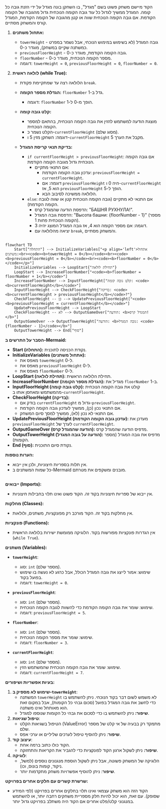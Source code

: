 ## <algorithm>

הקוד מיישם משחק פשוט בשם "מגדל", בו השחקן בונה מגדל על ידי הזנת גובה כל קומה. המגדל ממשיך לגדול כל עוד גובה הקומה הנוכחית גדול מהגובה של הקומה הקודמת. אם גובה הקומה הנוכחית שווה או קטן מהגובה של הקומה הקודמת, המגדל קורס והמשחק מסתיים.

1.  **אתחול משתנים:**
    *   `towerHeight` - גובה המגדל (לא בשימוש במימוש הנוכחי, אבל נשמר במפרט כמשתנה שקיים במשחק), מוגדר כ-0.
    *   `previousFloorHeight` - גובה הקומה הקודמת, מוגדר כ-0.
    *   `floorNumber` - מספר הקומה הנוכחית, מוגדר כ-0.
    *   דוגמה: `towerHeight = 0`, `previousFloorHeight = 0`, `floorNumber = 0`.

2.  **לולאה ראשית (while True):**
    *   הלולאה רצה עד שמתקיימת פקודת `break`.
    *   **הגדלת מספר הקומה:** `floorNumber` גדל ב-1.
        *   דוגמה: `floorNumber` הופך מ-0 ל-1.

    *   **קלט גובה קומה:**
        *   מוצגת הודעה למשתמש להזין את גובה הקומה הנוכחית, בהתאם למספר הקומה הנוכחית.
        *   הקלט נשמר כ-`currentFloorHeight` (מסוג שלם).
        *   דוגמה: השחקן מזין 5 ו-`currentFloorHeight` מקבל את הערך 5.
    *   **בדיקת תנאי קריסת המגדל:**
        *   `if currentFloorHeight > previousFloorHeight`: אם גובה הקומה הנוכחית גדול מגובה הקומה הקודמת.
            *   אם התנאי מתקיים:
                *   עדכון גובה הקומה הקודמת: `previousFloorHeight = currentFloorHeight`.
                *   דוגמה: אם `previousFloorHeight` היה 0 ו-`currentFloorHeight` הוא 5, אז `previousFloorHeight` הופך ל-5.
                *   הלולאה ממשיכה לסיבוב הבא.
        *   `else`: אם התנאי לא מתקיים (גובה הקומה הנוכחית קטן או שווה לגובה הקומה הקודמת).
            *   הדפסת הודעה שהמגדל קרס: "БАШНЯ РУХНУЛА!".
            *   הדפסת גובה המגדל: "Высота башни: {floorNumber - 1}" (מספר הקומה הנוכחית פחות 1).
            *   דוגמה: אם מספר הקומה הוא 4, אז גובה המגדל המוצג יהיה 3.
            *   יציאה מהלולאה עם `break`, והמשחק מסתיים.

## <mermaid>

```mermaid
flowchart TD
    Start["התחלה"] --> InitializeVariables["<p align='left'>אתחול משתנים:<br><code><b>towerHeight = 0</b></code><br><code><b>previousFloorHeight = 0</b></code><br><code><b>floorNumber = 0</b></code></p>"]
    InitializeVariables --> LoopStart{"תחילת לולאה"}
    LoopStart --> IncreaseFloorNumber["<code><b>floorNumber = floorNumber + 1</b></code>"]
    IncreaseFloorNumber --> InputFloorHeight["קלט גובה קומה: <code><b>currentFloorHeight</b></code>"]
    InputFloorHeight --> CheckFloorHeight{"בדיקה: <code><b>currentFloorHeight > previousFloorHeight</b></code>?"}
    CheckFloorHeight -- כן --> UpdatePreviousFloorHeight["<code><b>previousFloorHeight = currentFloorHeight</b></code>"]
    UpdatePreviousFloorHeight --> LoopStart
    CheckFloorHeight -- לא --> OutputGameOver["הודעה: <b>המגדל קרס!</b>"]
    OutputGameOver --> OutputTowerHeight["הודעה: <b>גובה המגדל: <code>{floorNumber - 1}</code></b>"]
    OutputTowerHeight --> End["סוף"]
```

**הסבר על התרשים ב-Mermaid:**

*   **Start (התחלה):** נקודת הכניסה לתוכנית.
*   **InitializeVariables (אתחול משתנים):**
    *   מאפס את `towerHeight` ל-0.
    *   מאפס את `previousFloorHeight` ל-0.
    *   מאפס את `floorNumber` ל-0.
*   **LoopStart (תחילת לולאה):** תחילת הלולאה הראשית.
*   **IncreaseFloorNumber (הגדלת מספר הקומה):** מגדיל את `floorNumber` ב-1.
*   **InputFloorHeight (קלט גובה קומה):** קולט את גובה הקומה הנוכחית מהמשתמש ומאחסן אותו ב-`currentFloorHeight`.
*   **CheckFloorHeight (בדיקה):**
    *   בודק אם `currentFloorHeight` גדול מ-`previousFloorHeight`.
    *   אם התנאי נכון (כן), ממשיך לעדכון גובה הקומה הקודמת.
    *   אם התנאי לא נכון (לא), ממשיך למסך סיום המשחק.
*   **UpdatePreviousFloorHeight (עדכון גובה הקומה הקודמת):** מעדכן את `previousFloorHeight` לערך של `currentFloorHeight`.
*   **OutputGameOver (הודעה שהמגדל קרס):** מדפיס הודעה שהמגדל קרס.
*   **OutputTowerHeight (הודעה על גובה המגדל):** מדפיס את גובה המגדל (מספר הקומות).
*   **End (סוף):** נקודת סיום התוכנית.

**הערות נוספות:**

*   אין תלות בספריות חיצוניות, ולכן אין ייבוא.
*   כל שמות המשתנים ב-Mermaid מובנים ומשקפים את מטרתם.

## <explanation>

**ייבואים (Imports):**

*   אין ייבוא של ספריות חיצוניות בקוד זה. הקוד פשוט ואינו תלוי בחבילות חיצוניות.

**מחלקות (Classes):**

*   אין מחלקות בקוד זה. הקוד מורכב רק מפונקציות, משתנים, ולולאות.

**פונקציות (Functions):**

*   אין הגדרות פונקציות מפורשות בקוד. הלוגיקה ממומשת ישירות בלולאה הראשית (`while True`).

**משתנים (Variables):**

*   **`towerHeight`**:
    *   סוג: `int` (מספר שלם).
    *   שימוש: אמור לייצג את גובה המגדל הכולל, אבל כרגע לא נעשה בו שימוש בפועל בקוד.
    *   דוגמה: `towerHeight = 0`.

*   **`previousFloorHeight`**:
    *   סוג: `int` (מספר שלם).
    *   שימוש: שומר את גובה הקומה הקודמת כדי להשוות לגובה הקומה הנוכחית.
    *   דוגמה: `previousFloorHeight = 5`.

*   **`floorNumber`**:
    *   סוג: `int` (מספר שלם).
    *   שימוש: שומר את מספר הקומה הנוכחית.
    *   דוגמה: `floorNumber = 3`.

*   **`currentFloorHeight`**:
    *   סוג: `int` (מספר שלם).
    *   שימוש: שומר את גובה הקומה הנוכחית שהמשתמש הזין.
    *   דוגמה: `currentFloorHeight = 7`.

**בעיות אפשריות ושיפורים:**

1.  **שימוש לא מספיק ב-`towerHeight`**:
    *   המשתנה `towerHeight` לא משמש לשום דבר בקוד הנוכחי. ניתן להשתמש בו כדי לחשב את גובה המגדל בפועל (סכום גבהי כל הקומות), אבל במקום זאת הוא מאותחל ואינו משתנה.
    *   **שיפור:** ניתן להשתמש בו כדי לסכום את גבהי כל הקומות שנוספו למגדל.
2.  **טיפול שגיאות**:
    *   הטיפול בשגיאות הקלט (ValueError) מתמקד רק בבעיה של אי קלט של מספר שלם.
    *  **שיפור**: ניתן להוסיף טיפול לערכים שליליים או ערכי אפס.
3.  **עיצוב קוד**:
    *   הקוד כולו כתוב ברמה אחת.
    *   **שיפור:** ניתן לשקול ארגון הקוד לפונקציות כדי להגביר את הקריאות והתחזוקה.
4.  **לוגיקה**:
    *   הלוגיקה של המשחק פשוטה, אבל ניתן לשקול הוספת מנגנונים נוספים (למשל, ניקוד, קומות בונוס, וכו).
    *  **שיפור**: ניתן להוסיף אפשרויות משחק מתקדמות יותר.

**שרשרת קשרים עם חלקים אחרים בפרויקט:**

*   הקוד הזה הוא משחק עצמאי ואינו תלוי בחלקים אחרים בפרויקט (לפי המידע שסופק). עם זאת, הוא יכול להיות חלק מספריית משחקים רחבה יותר, או להשתמש במנגנוני קלט/פלט אחרים אם הקוד היה משתלב בפרויקט גדול יותר.